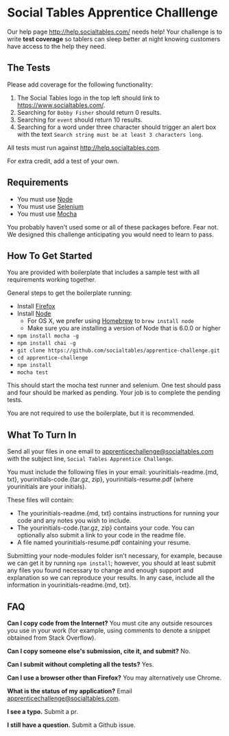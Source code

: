 # Social Tables Apprentice Challlenge

Our help page <http://help.socialtables.com/> needs help! Your challenge is to write **test coverage** so tablers can sleep better at night knowing customers have access to the help they need.

## The Tests

Please add coverage for the following functionality:

1. The Social Tables logo in the top left should link to <https://www.socialtables.com/>.
2. Searching for `Bobby Fisher` should return 0 results.
3. Searching for `event` should return 10 results.
4. Searching for a word under three character should trigger an alert box with the text `Search string must be at least 3 characters long`.

All tests must run against <http://help.socialtables.com>.

For extra credit, add a test of your own.

## Requirements

* You must use [Node](https://nodejs.org/)
* You must use [Selenium](https://github.com/SeleniumHQ/selenium/wiki/WebDriverJs)
* You must use [Mocha](https://mochajs.org/)

You probably haven't used some or all of these packages before. Fear not.  We designed this challenge anticipating you would need to learn to pass.

## How To Get Started

You are provided with boilerplate that includes a sample test with all requirements working together.

General steps to get the boilerplate running:

* Install [Firefox](https://www.mozilla.org/en-US/firefox/new/)
* Install [Node](https://nodejs.org/en/download/)
  * For OS X, we prefer using [Homebrew](http://brew.sh/) to `brew install node`
  * Make sure you are installing a version of Node that is 6.0.0 or higher
* `npm install mocha -g`
* `npm install chai -g`
* `git clone https://github.com/socialtables/apprentice-challenge.git`
* `cd apprentice-challenge`
* `npm install`
* `mocha test`

This should start the mocha test runner and selenium.  One test should pass and four should be marked as pending.  Your job is to complete the pending tests.

You are not required to use the boilerplate, but it is recommended.

## What To Turn In

Send all your files in one email to <apprenticechallenge@socialtables.com> with the subject line, `Social Tables Apprentice Challenge`.

You must include the following files in your email: yourinitials-readme.{md, txt}, yourinitials-code.{tar.gz, zip}, yourinitials-resume.pdf (where yourinitials are your initials).

These files will contain:

* The yourinitials-readme.{md, txt} contains instructions for running your code and any notes you wish to include.
* The yourinitials-code.{tar.gz, zip} contains your code. You can optionally also submit a link to your code in the readme file.
* A file named yourinitials-resume.pdf containing your resume.

Submitting your node-modules folder isn't necessary, for example, because we can get it by running `npm install`; however, you should at least submit any files you found necessary to change and enough support and explanation so we can reproduce your results. In any case, include all the information in yourinitials-readme.{md, txt}.

## FAQ

**Can I copy code from the Internet?**
You must cite any outside resources you use in your work (for example, using comments to denote a snippet obtained from Stack Overflow).

**Can I copy someone else's submission, cite it, and submit?**
No.

**Can I submit without completing all the tests?**
Yes.

**Can I use a browser other than Firefox?**
You may alternatively use Chrome.

**What is the status of my application?**
Email <apprenticechallenge@socialtables.com>.

**I see a typo.**
Submit a pr.

**I still have a question.**
Submit a Github issue.